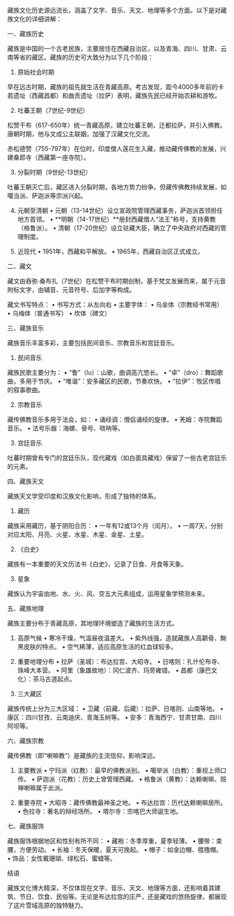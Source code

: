 藏族文化历史源远流长，涵盖了文字、音乐、天文、地理等多个方面。以下是对藏族文化的详细讲解：

一、藏族历史

藏族是中国的一个古老民族，主要居住在西藏自治区，以及青海、四川、甘肃、云南等省的藏区。藏族的历史可大致分为以下几个阶段：

1. 原始社会时期

早在远古时期，藏族的祖先就生活在青藏高原。考古发现，距今4000多年前的卡若遗址（西藏昌都）和曲贡遗址（拉萨）表明，藏族先民已经开始农耕和游牧。

2. 吐蕃王朝（7世纪-9世纪）

松赞干布（617-650年）统一青藏高原，建立吐蕃王朝，迁都拉萨，并引入佛教。唐朝时期，他与文成公主联姻，加强了汉藏文化交流。

赤松德赞（755-797年）在位时，印度僧人莲花生入藏，推动藏传佛教的发展，兴建桑耶寺（西藏第一座寺院）。

3. 分裂时期（9世纪-13世纪）

吐蕃王朝灭亡后，藏区进入分裂时期，各地方势力纷争。但藏传佛教持续发展，如噶当派、萨迦派等宗派兴起。

4. 元朝至清朝
	•	元朝（13-14世纪）设立宣政院管理西藏事务，萨迦派首领担任地方首领。
	•	**明朝（14-17世纪）**册封西藏僧人“法王”称号，支持黄教（格鲁派）。
	•	清朝（17-20世纪）设立驻藏大臣，确立了中央政府对西藏的管理制度。

5. 近现代
	•	1951年，西藏和平解放。
	•	1965年，西藏自治区正式成立。

二、藏文

藏文由吞弥·桑布扎（7世纪）在松赞干布时期创制，基于梵文发展而来，属于元音附标文字，由辅音、元音符号、后加字等构成。

藏文书写特点：
	•	书写方式：从左向右
	•	主要字体：
	•	乌金体（宗教经书常用）
	•	乌梅体（普通书写）
	•	坎体（碑文）

三、藏族音乐

藏族音乐丰富多彩，主要包括民间音乐、宗教音乐和宫廷音乐。

1. 民间音乐

藏族民歌主要分为：
	•	“鲁”（lu）：山歌，曲调高亢悠长。
	•	“卓”（dro）：舞蹈歌曲，多用于节庆。
	•	“堆谐”：安多藏区的民歌，节奏欢快。
	•	“拉伊”：牧区传唱的叙事歌曲。

2. 宗教音乐

藏传佛教音乐多用于法会，如：
	•	诵经调：僧侣诵经的旋律。
	•	羌姆：寺院舞蹈音乐。
	•	法号乐器：海螺、骨号、唢呐等。

3. 宫廷音乐

吐蕃时期曾有专门的宫廷乐队，现代藏戏（如白面具藏戏）保留了一些古老宫廷乐的元素。

四、藏族天文

藏族天文学受印度和汉族文化影响，形成了独特的体系。

1. 藏历

藏族采用藏历，基于阴阳合历：
	•	一年有12或13个月（闰月）。
	•	一周7天，分别对应太阳、月亮、火星、水星、木星、金星、土星。

2. 《白史》

藏族有一本重要的天文历法书《白史》，记录了日食、月食等天象。

3. 星象

藏族认为宇宙由地、水、火、风、空五大元素组成，运用星象学预测未来。

五、藏族地理

藏族主要分布于青藏高原，其地理环境塑造了藏族的生活方式。

1. 高原气候
	•	寒冷干燥，气温昼夜温差大。
	•	紫外线强，造就藏族人高颧骨、黝黑皮肤的特点。
	•	空气稀薄，适应高原生活的红血球较多。

2. 重要地理分布
	•	拉萨（圣城）：布达拉宫、大昭寺。
	•	日喀则：扎什伦布寺、珠峰大本营。
	•	阿里（象雄故地）：冈仁波齐、玛旁雍错。
	•	昌都（康巴文化）：茶马古道起点。

3. 三大藏区

藏族传统上分为三大区域：
	•	卫藏（前藏、后藏）：拉萨、日喀则、山南等地。
	•	康区：四川甘孜、云南迪庆、青海玉树等。
	•	安多：青海西宁、甘肃甘南、四川阿坝等。

六、藏族宗教

藏传佛教（即“喇嘛教”）是藏族的主流信仰，影响深远。

1. 主要教派
	•	宁玛派（红教）：最早的佛教派别。
	•	噶举派（白教）：重视上师口传。
	•	萨迦派（花教）：历史上曾管理西藏。
	•	格鲁派（黄教）：达赖喇嘛、班禅喇嘛属于此派。

2. 重要寺院
	•	大昭寺：藏传佛教最神圣之地。
	•	布达拉宫：历代达赖喇嘛居所。
	•	色拉寺：著名的辩经场所。
	•	塔尔寺：宗喀巴大师诞生地。

七、藏族服饰

藏族服饰根据地区和性别有所不同：
	•	藏袍：冬季厚重，夏季轻薄。
	•	腰带：束腰，方便劳动。
	•	长袖：冬天保暖，夏天可挽起。
	•	帽子：如金边帽、氆氇帽。
	•	饰品：女性戴珊瑚、绿松石、蜜蜡等。

结语

藏族文化博大精深，不仅体现在文字、音乐、天文、地理等方面，还影响着其建筑、节日、饮食、民俗等。无论是布达拉宫的庄严，还是藏戏的悠扬旋律，都展现了这片雪域高原的独特魅力。